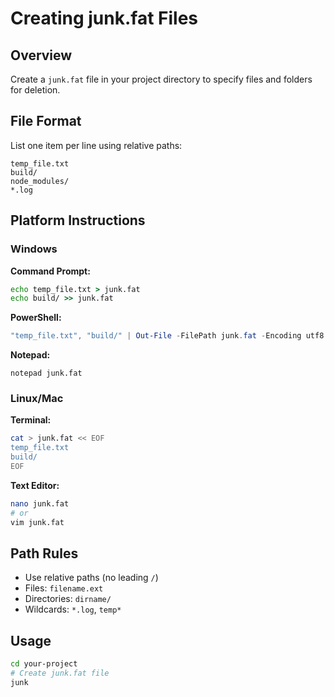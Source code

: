 # Creating junk.fat Files

## Overview
Create a `junk.fat` file in your project directory to specify files and folders for deletion.

## File Format
List one item per line using relative paths:
```
temp_file.txt
build/
node_modules/
*.log
```

## Platform Instructions

### Windows
**Command Prompt:**
```cmd
echo temp_file.txt > junk.fat
echo build/ >> junk.fat
```

**PowerShell:**
```powershell
"temp_file.txt", "build/" | Out-File -FilePath junk.fat -Encoding utf8
```

**Notepad:**
```
notepad junk.fat
```

### Linux/Mac
**Terminal:**
```bash
cat > junk.fat << EOF
temp_file.txt
build/
EOF
```

**Text Editor:**
```bash
nano junk.fat
# or
vim junk.fat
```

## Path Rules
- Use relative paths (no leading `/`)
- Files: `filename.ext`
- Directories: `dirname/`
- Wildcards: `*.log`, `temp*`

## Usage
```bash
cd your-project
# Create junk.fat file
junk
```
